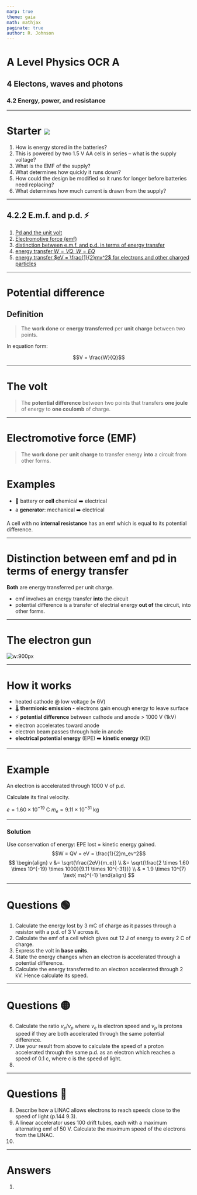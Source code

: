 ```yaml
---
marp: true
theme: gaia
math: mathjax
paginate: true
author: R. Johnson
---
```


# A Level Physics OCR A

## 4 Electons, waves and photons

### 4.2 Energy, power, and resistance

---

# Starter ![](https://spark.iop.org/sites/default/files/image/battery-driven-torch.gif)

1. How is energy stored in the batteries? 
2. This is powered by two 1.5 V AA cells in series – what is the supply voltage?
3. What is the EMF of the supply?
4. What determines how quickly it runs down?
5. How could the design be modified so it runs for longer before batteries need replacing?
6. What determines how much current is drawn from the supply?

---

## 4.2.2 E.m.f. and p.d. :zap:

1. [Pd and the unit volt](#potential-difference)
2. [Electromotive force (emf)](#electromotive-force-emf)
3. [distinction between e.m.f. and p.d. in terms of energy transfer](#distinction-between-emf-and-pd-in-terms-of-energy-transfer)
4. [energy transfer $W = VQ$; $W = EQ$](#potential-difference)
5. [energy transfer $eV = \frac{1}{2}mv^2$ for electrons and other charged particles](#the-electron-gun)

---

# Potential difference

## Definition

> The **work done** or **energy transferred** per **unit charge** between two points.

In equation form:

$$V = \frac{W}{Q}$$

---

# The volt

> The **potential difference** between two points that transfers **one joule** of energy to **one coulomb** of charge.

---

# Electromotive force (EMF)

> The **work done** per **unit charge** to transfer energy **into** a circuit from other forms.

# Examples

- :battery: battery or **cell** chemical :arrow_right: electrical
- a **generator**: mechanical :arrow_right: electrical

A cell with no **internal resistance** has an emf which is equal to its potential difference.

---

# Distinction between emf and pd in terms of energy transfer

**Both** are energy transferred per unit charge.

- emf involves an energy transfer **into** the circuit
- potential difference is a transfer of electrial energy **out of** the circuit, into other forms.

---

# The electron gun

![w:900px](https://virtuelle-experimente.de/bilder/kanone/Funktion-Elektronenkanone.svg)

---

# How it works

- heated cathode @ low voltage (&approx; 6V)
- :thermometer: **thermionic emission** - electrons gain enough energy to leave surface
- :zap: **potential difference** between cathode and anode > 1000 V (1kV)
- electron accelerates toward anode
- electron beam passes through hole in anode
- **electrical potential energy** (EPE) :arrow_right: **kinetic energy** (KE)

---

# Example

An electron is accelerated through 1000 V of p.d.

Calculate its final velocity.

$e = 1.60 \times 10^{-19} \text{ C}$
$m_e = 9.11 \times 10^{-31} \text{ kg}$


---

### Solution
Use conservation of energy: EPE lost = kinetic energy gained.
$$W = QV = eV = \frac{1}{2}m_ev^2$$
$$
\begin{align}
v &= \sqrt{\frac{2eV}{m_e}} \\
&= \sqrt{\frac{2 \times 1.60 \times 10^{-19} \times 1000}{9.11 \times 10^{-31}}} \\
& = 1.9 \times 10^{7} \text{ ms}^{-1}
\end{align}
$$

---

# Questions :green_circle:

1. Calculate the energy lost by 3 mC of charge as it passes through a resistor with a p.d. of 3 V across it.
2. Calculate the emf of a cell which gives out 12 J of energy to every 2 C of charge.
3. Express the volt in **base units**.
4. State the energy changes when an electron is accelerated through a potential difference.
5. Calculate the energy transferred to an electron accelerated through 2 kV. Hence calculate its speed.

---

# Questions :yellow_circle:

6. Calculate the ratio $v_e/v_p$ where $v_e$ is electron speed and $v_p$ is protons speed if they are both accelerated through the same potential difference.
7. Use your result from above to calculate the speed of a proton accelerated through the same p.d. as an electron which reaches a speed of 0.1 c, where c is the speed of light.
8. 

---

# Questions :red_circle:

8. Describe how a LINAC allows electrons to reach speeds close to the speed of light (p.144 9.3).
9. A linear accelerator uses 100 drift tubes, each with a maximum alternating emf of 50 V. Calculate the maximum speed of the electrons from the LINAC.
10. 

---

# Answers

1. 